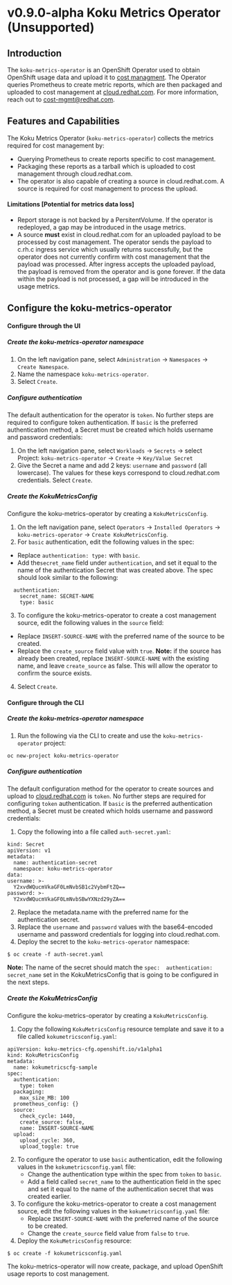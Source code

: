 # v0.9.0-alpha Koku Metrics Operator (Unsupported)
## Introduction
The `koku-metrics-operator` is an OpenShift Operator used to obtain OpenShift usage data and upload it to [cost managment](https://access.redhat.com/documentation/en-us/openshift_container_platform/4.5/html/getting_started_with_cost_management/assembly_introduction_cost_management). The Operator queries Prometheus to create metric reports, which are then packaged and uploaded to cost management at [cloud.redhat.com](https://cloud.redhat.com). For more information, reach out to <cost-mgmt@redhat.com>.
## Features and Capabilities
The Koku Metrics Operator (`koku-metrics-operator`) collects the metrics required for cost management by:
* Querying Prometheus to create reports specific to cost management.
* Packaging these reports as a tarball which is uploaded to cost management through cloud.redhat.com.
* The operator is also capable of creating a source in cloud.redhat.com. A source is required for cost management to process the upload.
#### Limitations [Potential for metrics data loss]
* Report storage is not backed by a PersitentVolume. If the operator is redeployed, a gap may be introduced in the usage metrics.
* A source **must** exist in cloud.redhat.com for an uploaded payload to be processed by cost management. The operator sends the payload to c.rh.c ingress service which usually returns successfully, but the operator does not currently confirm with cost management that the payload was processed. After ingress accepts the uploaded payload, the payload is removed from the operator and is gone forever. If the data within the payload is not processed, a gap will be introduced in the usage metrics.
## Configure the koku-metrics-operator
#### Configure through the UI
##### Create the koku-metrics-operator namespace
1. On the left navigation pane, select `Administration` -> `Namespaces` -> `Create Namespace`.
2. Name the namespace `koku-metrics-operator`.
3. Select `Create`.
##### Configure authentication
The default authentication for the operator is `token`. No further steps are required to configure token authentication. If `basic` is the preferred authentication method, a Secret must be created which holds username and password credentials:
1. On the left navigation pane, select `Workloads` -> `Secrets` -> select Project: `koku-metrics-operator` -> `Create` -> `Key/Value Secret`
2. Give the Secret a name and add 2 keys: `username` and `password` (all lowercase). The values for these keys correspond to cloud.redhat.com credentials.
Select `Create`.
##### Create the KokuMetricsConfig
Configure the koku-metrics-operator by creating a `KokuMetricsConfig`.
1. On the left navigation pane, select `Operators` -> `Installed Operators` -> `koku-metrics-operator` -> `Create KokuMetricsConfig`.
2. For `basic` authentication, edit the following values in the spec:
* Replace `authentication: type:` with `basic`.
* Add the`secret_name` field under `authentication`, and set it equal to the name of the authentication Secret that was created above. The spec should look similar to the following:
```
  authentication:
    secret_name: SECRET-NAME
    type: basic
```
3. To configure the koku-metrics-operator to create a cost management source, edit the following values in the `source` field:
* Replace `INSERT-SOURCE-NAME` with the preferred name of the source to be created.
* Replace the `create_source` field value with `true`.
**Note:** if the source has already been created, replace `INSERT-SOURCE-NAME` with the existing name, and leave `create_source` as false. This will allow the operator to confirm the source exists.
4. Select `Create`.

#### Configure through the CLI
##### Create the koku-metrics-operator namespace
1. Run the following via the CLI to create and use the `koku-metrics-operator` project:
```
oc new-project koku-metrics-operator
```
##### Configure authentication
The default configuration method for the operator to create sources and upload to [cloud.redhat.com](https://cloud.redhat.com/) is `token`. No further steps are required for configuring `token` authentication. If `basic` is the preferred authentication method, a Secret must be created which holds username and password credentials:
1. Copy the following into a file called `auth-secret.yaml`:
```
kind: Secret
apiVersion: v1
metadata:
  name: authentication-secret
  namespace: koku-metrics-operator
data:
username: >-
  Y2xvdWQucmVkaGF0LmNvbSB1c2VybmFtZQ==
password: >-
  Y2xvdWQucmVkaGF0LmNvbSBwYXNzd29yZA==
```
2. Replace the metadata.name with the preferred name for the authentication secret.
3. Replace the `username` and `password` values with the base64-encoded username and password credentials for logging into cloud.redhat.com.
4. Deploy the secret to the `koku-metrics-operator` namespace:
```
$ oc create -f auth-secret.yaml
```
**Note:** The name of the secret should match the `spec:  authentication:  secret_name` set in the KokuMetricsConfig that is going to be configured in the next steps.

##### Create the KokuMetricsConfig
Configure the koku-metrics-operator by creating a `KokuMetricsConfig`.
1. Copy the following `KokuMetricsConfig` resource template and save it to a file called `kokumetricsconfig.yaml`:
```
apiVersion: koku-metrics-cfg.openshift.io/v1alpha1
kind: KokuMetricsConfig
metadata:
  name: kokumetricscfg-sample
spec:
  authentication:
    type: token
  packaging:
    max_size_MB: 100
  prometheus_config: {}
  source:
    check_cycle: 1440,
    create_source: false,
    name: INSERT-SOURCE-NAME
  upload:
    upload_cycle: 360,
    upload_toggle: true
```
2. To configure the operator to use `basic` authentication, edit the following values in the `kokumetricsconfig.yaml` file:
   * Change the authentication type within the spec from `token` to `basic`.
   * Add a field called `secret_name` to the authentication field in the spec and set it equal to the name of the authentication secret that was created earlier.
3. To configure the koku-metrics-operator to create a cost management source, edit the following values in the `kokumetricsconfig.yaml` file:
   * Replace `INSERT-SOURCE-NAME` with the preferred name of the source to be created.
   * Change the `create_source` field value from `false` to `true`.
3. Deploy the `KokuMetricsConfig` resource:
```
$ oc create -f kokumetricsconfig.yaml
```
The koku-metrics-operator will now create, package, and upload OpenShift usage reports to cost management.
